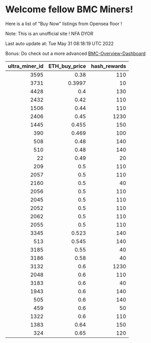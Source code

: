 # Welcome fellow BMC Miners!
Here is a list of "Buy Now" listings from Opensea floor !

Note: This is an unofficial site ! NFA DYOR

Last auto update at: Tue May 31 08:18:19 UTC 2022

Bonus: Do check out a more advanced [BMC-Overview-Dashboard](https://dune.com/defifunk/BMC-Overview-Dashboard)


|   ultra_miner_id |   ETH_buy_price |   hash_rewards |
|-----------------:|----------------:|---------------:|
|             3595 |          0.38   |            110 |
|             3731 |          0.3997 |             10 |
|             4428 |          0.4    |            130 |
|             2432 |          0.42   |            110 |
|             1506 |          0.44   |            110 |
|             2406 |          0.45   |           1230 |
|             1445 |          0.455  |            150 |
|              390 |          0.469  |            100 |
|              508 |          0.48   |            140 |
|              510 |          0.48   |            140 |
|               22 |          0.49   |             20 |
|              209 |          0.5    |            110 |
|             2057 |          0.5    |            110 |
|             2160 |          0.5    |             40 |
|             2056 |          0.5    |            110 |
|             2045 |          0.5    |            110 |
|             2052 |          0.5    |            110 |
|             2062 |          0.5    |            110 |
|             2055 |          0.5    |            110 |
|             3345 |          0.523  |            140 |
|              513 |          0.545  |            140 |
|             3185 |          0.55   |             40 |
|             3186 |          0.58   |             40 |
|             3132 |          0.6    |           1230 |
|             2048 |          0.6    |            110 |
|             3183 |          0.6    |             40 |
|             1943 |          0.6    |            140 |
|              505 |          0.6    |            140 |
|              459 |          0.6    |             50 |
|             1322 |          0.6    |            110 |
|             1383 |          0.64   |            150 |
|              324 |          0.65   |            120 |